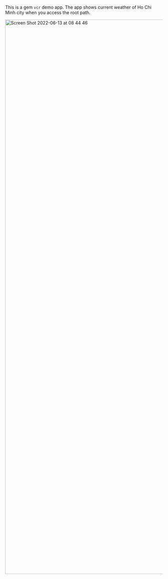This is a gem `vcr` demo app. The app shows current weather of Ho Chi Minh city when you access the root path.

<img width="1773" alt="Screen Shot 2022-06-13 at 08 44 46" src="https://user-images.githubusercontent.com/89366794/173265013-f9443bc6-8dc8-4082-92f5-c4b956f84ca2.png">
